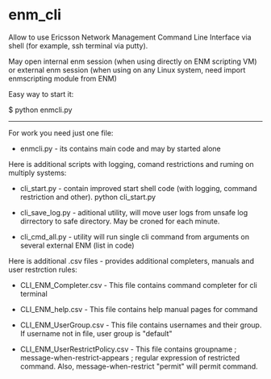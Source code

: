 # enm_cli
Allow to use Ericsson Network Management Command Line Interface via shell (for example, ssh terminal via putty).

May open internal enm session (when using directly on ENM scripting VM) or external enm session (when using on any Linux system, need import enmscripting module from ENM)

Easy way to start it:

  $ python enmcli.py

____________________________________________________

For work you need just one file:

- enmcli.py - its contains main code and may by started alone


Here is additional scripts with logging, comand restrictions and ruming on multiply systems:

- cli_start.py - contain improved start shell code (with logging, command restriction and other).
  python cli_start.py

- cli_save_log.py - aditional utility, will move user logs from unsafe log dirrectory to safe directory. May be croned for each minute.

- cli_cmd_all.py - utility will run single cli command from arguments on several external ENM (list in code)


Here is additional .csv files - provides additional completers, manuals and user restrction rules:

- CLI_ENM_Completer.csv - This file contains command completer for cli terminal

- CLI_ENM_help.csv - This file contains help manual pages for command

- CLI_ENM_UserGroup.csv - This file contains usernames and their group. If username not in file, user group is "default" 

- CLI_ENM_UserRestrictPolicy.csv - This file contains groupname ; message-when-restrict-appears ; regular expression of restricted command. Also, message-when-restrict "permit" will permit command.
